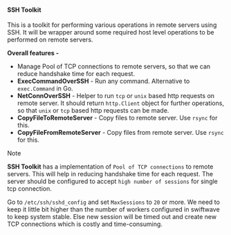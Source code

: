 #### SSH Toolkit

This is a toolkit for performing various operations in remote servers using SSH.
It will be wrapper around some required host level operations to be performed on remote servers.

**Overall features -**
- Manage Pool of TCP connections to remote servers, so that we can reduce handshake time for each request.
- **ExecCommandOverSSH** - Run any command. Alternative to `exec.Command` in Go.
- **NetConnOverSSH** -  Helper to run `tcp` or `unix` based http requests on remote server. It should return `http.Client` object for further operations, so that `unix` or `tcp` based http requests can be made.
- **CopyFileToRemoteServer** - Copy files to remote server. Use `rsync` for this.
- **CopyFileFromRemoteServer** - Copy files from remote server. Use `rsync` for this.

> [!NOTE]  
> **SSH Toolkit** has a implementation of `Pool of TCP connections` to remote servers. This will help in reducing handshake time for each request.
> The server should be configured to accept `high number of sessions` for single tcp connection.
>
> Go to `/etc/ssh/sshd_config` and set `MaxSessions` to `20` or more. We need to keep it little bit higher than the number of workers configured in swiftwave to keep system stable. Else new session will be timed out and create new TCP connections which is costly and time-consuming.
